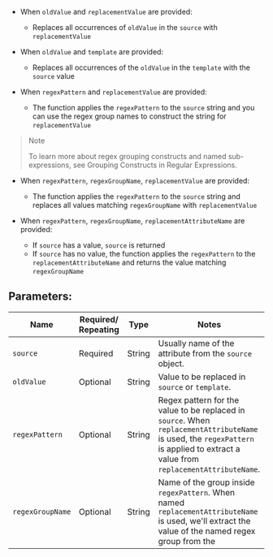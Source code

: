 - When `oldValue` and `replacementValue` are provided:
  - Replaces all occurrences of `oldValue` in the `source` with `replacementValue`

- When `oldValue` and `template` are provided:
  - Replaces all occurrences of the `oldValue` in the `template` with the `source` value

- When `regexPattern` and `replacementValue` are provided:
  - The function applies the `regexPattern` to the `source` string and you can use the regex group names to construct the string for `replacementValue`

> Note
>
> To learn more about regex grouping constructs and named sub-expressions, see Grouping Constructs in Regular Expressions.

- When `regexPattern`, `regexGroupName`, `replacementValue` are provided:
  - The function applies the `regexPattern` to the `source` string and replaces all values matching `regexGroupName` with `replacementValue`

- When `regexPattern`, `regexGroupName`, `replacementAttributeName` are provided:
  - If `source` has a value, `source` is returned
  - If `source` has no value, the function applies the `regexPattern` to the `replacementAttributeName` and returns the value matching `regexGroupName`

## Parameters:

| Name                     | Required/ Repeating | Type   | Notes                                                                                                                |
|--------------------------|---------------------|--------|----------------------------------------------------------------------------------------------------------------------|
| `source`                 | Required            | String | Usually name of the attribute from the `source` object.                                                              |
| `oldValue`               | Optional            | String | Value to be replaced in `source` or `template`.                                                                      |
| `regexPattern`           | Optional            | String | Regex pattern for the value to be replaced in `source`. When `replacementAttributeName` is used, the `regexPattern` is applied to extract a value from `replacementAttributeName`. |
| `regexGroupName`         | Optional            | String | Name of the group inside `regexPattern`. When named `replacementAttributeName` is used, we'll extract the value of the named regex group from the  |